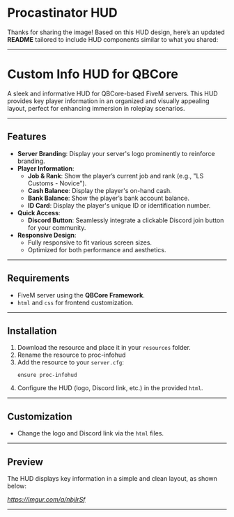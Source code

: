 # Procastinator HUD

Thanks for sharing the image! Based on this HUD design, here’s an updated **README** tailored to include HUD components similar to what you shared:

---

# **Custom Info HUD for QBCore**

A sleek and informative HUD for QBCore-based FiveM servers. This HUD provides key player information in an organized and visually appealing layout, perfect for enhancing immersion in roleplay scenarios.

---

## **Features**

- **Server Branding**: Display your server's logo prominently to reinforce branding.
- **Player Information**:
  - **Job & Rank**: Show the player’s current job and rank (e.g., "LS Customs - Novice").
  - **Cash Balance**: Display the player's on-hand cash.
  - **Bank Balance**: Show the player’s bank account balance.
  - **ID Card**: Display the player's unique ID or identification number.
- **Quick Access**:
  - **Discord Button**: Seamlessly integrate a clickable Discord join button for your community.
- **Responsive Design**:
  - Fully responsive to fit various screen sizes.
  - Optimized for both performance and aesthetics.

---

## **Requirements**
- FiveM server using the **QBCore Framework**.
- `html` and `css` for frontend customization.

---

## **Installation**
1. Download the resource and place it in your `resources` folder.
2. Rename the resource to proc-infohud
3. Add the resource to your `server.cfg`:
   ```
   ensure proc-infohud
   ```
4. Configure the HUD (logo, Discord link, etc.) in the provided `html`.

---

## **Customization**
- Change the logo and Discord link via the `html` files.

---

## **Preview**
The HUD displays key information in a simple and clean layout, as shown below:

*https://imgur.com/a/nbjIrSf*

---



